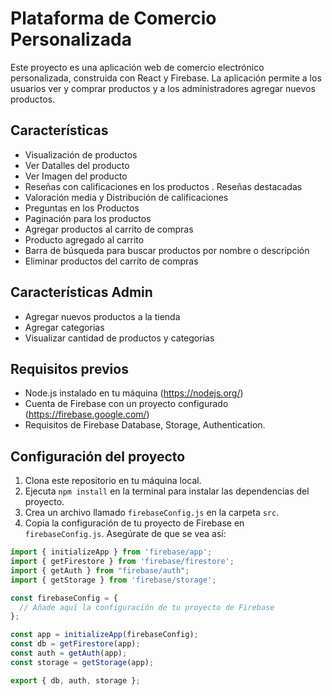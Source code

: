 # Plataforma de Comercio Personalizada

Este proyecto es una aplicación web de comercio electrónico personalizada, construida con React y Firebase. La aplicación permite a los usuarios ver y comprar productos y a los administradores agregar nuevos productos.

## Características

- Visualización de productos
- Ver Datalles del producto
- Ver Imagen del producto
- Reseñas con calificaciones en los productos
. Reseñas destacadas
- Valoración media y Distribución de calificaciones
- Preguntas en los Productos 
- Paginación para los productos
- Agregar productos al carrito de compras
- Producto agregado al carrito
- Barra de búsqueda para buscar productos por nombre o descripción
- Eliminar productos del carrito de compras

## Características Admin
- Agregar nuevos productos a la tienda 
- Agregar categorias
- Visualizar cantidad de productos y categorias 

## Requisitos previos

- Node.js instalado en tu máquina (https://nodejs.org/)
- Cuenta de Firebase con un proyecto configurado (https://firebase.google.com/)
- Requisitos de Firebase Database, Storage, Authentication.

## Configuración del proyecto

1. Clona este repositorio en tu máquina local.
2. Ejecuta `npm install` en la terminal para instalar las dependencias del proyecto.
3. Crea un archivo llamado `firebaseConfig.js` en la carpeta `src`.
4. Copia la configuración de tu proyecto de Firebase en `firebaseConfig.js`. Asegúrate de que se vea así:

```javascript
import { initializeApp } from 'firebase/app';
import { getFirestore } from 'firebase/firestore';
import { getAuth } from "firebase/auth";
import { getStorage } from 'firebase/storage';

const firebaseConfig = {
  // Añade aquí la configuración de tu proyecto de Firebase
};

const app = initializeApp(firebaseConfig);
const db = getFirestore(app);
const auth = getAuth(app);
const storage = getStorage(app);

export { db, auth, storage };
